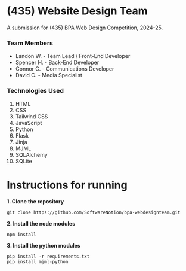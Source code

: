# (435) Website Design Team
A submission for (435) BPA Web Design Competition, 2024-25.

### Team Members
- Landon W. - Team Lead / Front-End Developer
- Spencer H. - Back-End Developer
- Connor C. - Communications Developer
- David C. - Media Specialist

### Technologies Used
1. HTML
2. CSS
3. Tailwind CSS
4. JavaScript
5. Python
6. Flask
7. Jinja
7. MJML
8. SQLAlchemy
9. SQLite

# Instructions for running
**1. Clone the repository**
```
git clone https://github.com/SoftwareNotion/bpa-webdesignteam.git
```

**2. Install the node modules**
```
npm install
```
**3. Install the python modules**
```
pip install -r requirements.txt
pip install mjml-python
```
